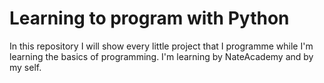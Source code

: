 # Learning to program with Python

In this repository I will show every little project that I programme while I'm learning the basics of programming.
I'm learning by NateAcademy and by my self.
